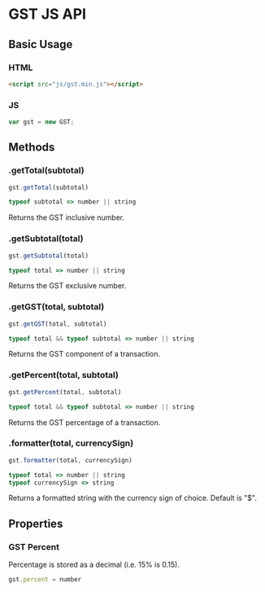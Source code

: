 # GST JS API

## Basic Usage

### HTML

```html
<script src="js/gst.min.js"></script>
```

### JS

```javascript
var gst = new GST;
```

## Methods

### .getTotal(subtotal)

```javascript
gst.getTotal(subtotal)

typeof subtotal => number || string
```

Returns the GST inclusive number.

### .getSubtotal(total)

```javascript
gst.getSubtotal(total)

typeof total => number || string
```

Returns the GST exclusive number.

### .getGST(total, subtotal)

```javascript
gst.getGST(total, subtotal)

typeof total && typeof subtotal => number || string
```

Returns the GST component of a transaction.

### .getPercent(total, subtotal)

```javascript
gst.getPercent(total, subtotal)

typeof total && typeof subtotal => number || string
```

Returns the GST percentage of a transaction.

### .formatter(total, currencySign)

```javascript
gst.formatter(total, currencySign)

typeof total => number || string
typeof currencySign => string
```

Returns a formatted string with the currency sign of choice. Default is "$".

## Properties

### GST Percent

Percentage is stored as a decimal (i.e. 15% is 0.15).

```javascript
gst.percent = number
```